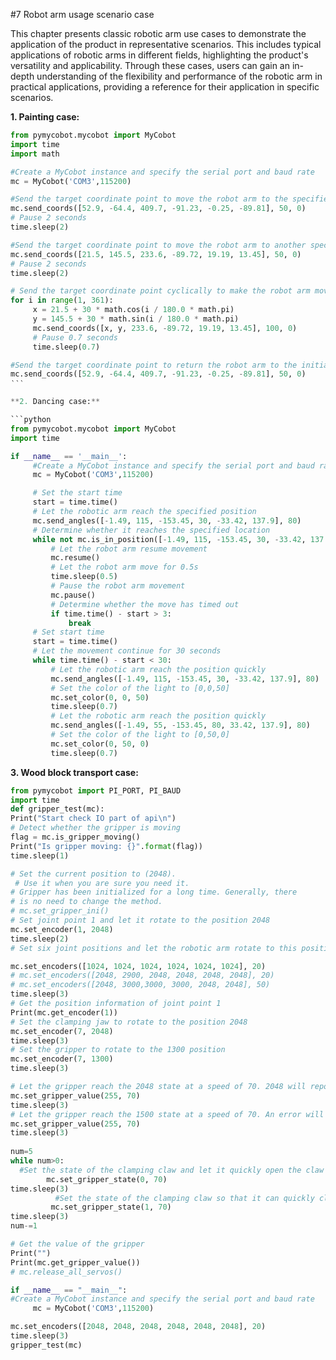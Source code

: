 #7 Robot arm usage scenario case

This chapter presents classic robotic arm use cases to demonstrate the application of the product in representative scenarios. This includes typical applications of robotic arms in different fields, highlighting the product's versatility and applicability. Through these cases, users can gain an in-depth understanding of the flexibility and performance of the robotic arm in practical applications, providing a reference for their application in specific scenarios.

**1. Painting case:**

```python
from pymycobot.mycobot import MyCobot
import time
import math

#Create a MyCobot instance and specify the serial port and baud rate
mc = MyCobot('COM3',115200)

#Send the target coordinate point to move the robot arm to the specified position
mc.send_coords([52.9, -64.4, 409.7, -91.23, -0.25, -89.81], 50, 0)
# Pause 2 seconds
time.sleep(2)

#Send the target coordinate point to move the robot arm to another specified position
mc.send_coords([21.5, 145.5, 233.6, -89.72, 19.19, 13.45], 50, 0)
# Pause 2 seconds
time.sleep(2)

# Send the target coordinate point cyclically to make the robot arm move in a circular trajectory
for i in range(1, 361):
     x = 21.5 + 30 * math.cos(i / 180.0 * math.pi)
     y = 145.5 + 30 * math.sin(i / 180.0 * math.pi)
     mc.send_coords([x, y, 233.6, -89.72, 19.19, 13.45], 100, 0)
     # Pause 0.7 seconds
     time.sleep(0.7)

#Send the target coordinate point to return the robot arm to the initial position
mc.send_coords([52.9, -64.4, 409.7, -91.23, -0.25, -89.81], 50, 0)
‵‵‵

**2. Dancing case:**

```python
from pymycobot.mycobot import MyCobot
import time

if __name__ == '__main__':
     #Create a MyCobot instance and specify the serial port and baud rate
     mc = MyCobot('COM3',115200)

     # Set the start time
     start = time.time()
     # Let the robotic arm reach the specified position
     mc.send_angles([-1.49, 115, -153.45, 30, -33.42, 137.9], 80)
     # Determine whether it reaches the specified location
     while not mc.is_in_position([-1.49, 115, -153.45, 30, -33.42, 137.9], 0):
         # Let the robot arm resume movement
         mc.resume()
         # Let the robot arm move for 0.5s
         time.sleep(0.5)
         # Pause the robot arm movement
         mc.pause()
         # Determine whether the move has timed out
         if time.time() - start > 3:
             break
     # Set start time
     start = time.time()
     # Let the movement continue for 30 seconds
     while time.time() - start < 30:
         # Let the robotic arm reach the position quickly
         mc.send_angles([-1.49, 115, -153.45, 30, -33.42, 137.9], 80)
         # Set the color of the light to [0,0,50]
         mc.set_color(0, 0, 50)
         time.sleep(0.7)
         # Let the robotic arm reach the position quickly
         mc.send_angles([-1.49, 55, -153.45, 80, 33.42, 137.9], 80)
         # Set the color of the light to [0,50,0]
         mc.set_color(0, 50, 0)
         time.sleep(0.7)
```

**3. Wood block transport case:**

```python
from pymycobot import PI_PORT, PI_BAUD
import time
def gripper_test(mc):
Print("Start check IO part of api\n")
# Detect whether the gripper is moving
flag = mc.is_gripper_moving()
Print("Is gripper moving: {}".format(flag))
time.sleep(1)

# Set the current position to (2048).
​ # Use it when you are sure you need it.
# Gripper has been initialized for a long time. Generally, there
# is no need to change the method.
# mc.set_gripper_ini()
# Set joint point 1 and let it rotate to the position 2048
mc.set_encoder(1, 2048)
time.sleep(2)
# Set six joint positions and let the robotic arm rotate to this position at a speed of 20

mc.set_encoders([1024, 1024, 1024, 1024, 1024, 1024], 20)
# mc.set_encoders([2048, 2900, 2048, 2048, 2048, 2048], 20)
# mc.set_encoders([2048, 3000,3000, 3000, 2048, 2048], 50)
time.sleep(3)
# Get the position information of joint point 1
Print(mc.get_encoder(1))
# Set the clamping jaw to rotate to the position 2048
mc.set_encoder(7, 2048)
time.sleep(3)
# Set the gripper to rotate to the 1300 position
mc.set_encoder(7, 1300)
time.sleep(3)

# Let the gripper reach the 2048 state at a speed of 70. 2048 will report an error, so change it to 255.
mc.set_gripper_value(255, 70)
time.sleep(3)
# Let the gripper reach the 1500 state at a speed of 70. An error will be reported at 1500, so it is changed to 255.
mc.set_gripper_value(255, 70)
time.sleep(3)
​
num=5
while num>0:
​ ​ #Set the state of the clamping claw and let it quickly open the claw at a speed of 70
        mc.set_gripper_state(0, 70)
time.sleep(3)
          #Set the state of the clamping claw so that it can quickly close the claws at a speed of 70
         mc.set_gripper_state(1, 70)
time.sleep(3)
num-=1

# Get the value of the gripper
Print("")
Print(mc.get_gripper_value())
# mc.release_all_servos()

if __name__ == "__main__":
#Create a MyCobot instance and specify the serial port and baud rate
     mc = MyCobot('COM3',115200)

mc.set_encoders([2048, 2048, 2048, 2048, 2048, 2048], 20)
time.sleep(3)
gripper_test(mc)

```